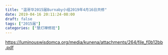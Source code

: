 ```yaml
---
title: "温哥华2015届Burnaby小组2019年4月16日共修"
date: 2019-04-16 20:11:24-08:00
draft: false
tags: ["2015届"]
categories: ["慧灯禅修班"]
---
```

https://luminouswisdomca.org/media/kunena/attachments/264/file_f0b12bb.pdf
